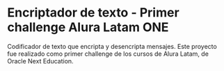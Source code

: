 # Encriptador de texto - Primer challenge Alura Latam ONE
Codificador de texto que encripta y desencripta mensajes. Este proyecto fue realizado como primer challenge de los cursos de Alura Latam, de Oracle Next Education.

